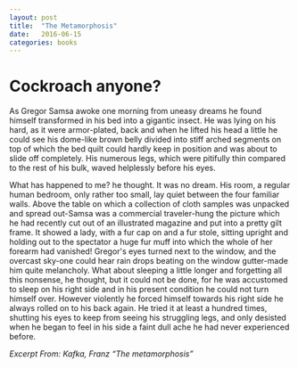 ```yaml
---
layout: post
title:  "The Metamorphosis"
date:   2016-06-15 	
categories: books
---
```


# Cockroach anyone?

As Gregor Samsa awoke one morning from uneasy dreams he found himself transformed in his bed into a gigantic insect. He was lying on his hard, as it were armor-plated, back and when he lifted his head a little he could see his dome-like brown belly divided into stiff arched segments on top of which the bed quilt could hardly keep in position and was about to slide off completely. His numerous legs, which were pitifully thin compared to the rest of his bulk, waved helplessly before his eyes.

What has happened to me? he thought. It was no dream. His room, a regular human bedroom, only rather too small, lay quiet between the four familiar walls. Above the table on which a collection of cloth samples was unpacked and spread out-Samsa was a commercial traveler-hung the picture which he had recently cut out of an illustrated magazine and put into a pretty gilt frame. It showed a lady, with a fur cap on and a fur stole, sitting upright and holding out to the spectator a huge fur muff into which the whole of her forearm had vanished! Gregor's eyes turned next to the window, and the overcast sky-one could hear rain drops beating on the window gutter-made him quite melancholy. What about sleeping a little longer and forgetting all this nonsense, he thought, but it could not be done, for he was accustomed to sleep on his right side and in his present condition he could not turn himself over. However violently he forced himself towards his right side he always rolled on to his back again. He tried it at least a hundred times, shutting his eyes to keep from seeing his struggling legs, and only desisted when he began to feel in his side a faint dull ache he had never experienced before.

_Excerpt From: Kafka, Franz “The metamorphosis”_